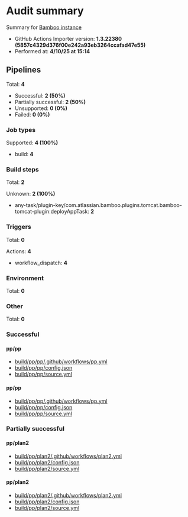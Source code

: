 # Audit summary

Summary for [Bamboo instance](http://backstage-demo-bamboo.westeurope.cloudapp.azure.com)

- GitHub Actions Importer version: **1.3.22380 (5857c4329d376f00e242a93eb3264ccafad47e55)**
- Performed at: **4/10/25 at 15:14**

## Pipelines

Total: **4**

- Successful: **2 (50%)**
- Partially successful: **2 (50%)**
- Unsupported: **0 (0%)**
- Failed: **0 (0%)**

### Job types

Supported: **4 (100%)**

- build: **4**

### Build steps

Total: **2**

Unknown: **2 (100%)**

- any-task/plugin-key/com.atlassian.bamboo.plugins.tomcat.bamboo-tomcat-plugin:deployAppTask: **2**

### Triggers

Total: **0**

Actions: **4**

- workflow_dispatch: **4**

### Environment

Total: **0**

### Other

Total: **0**

### Successful

#### pp/pp

- [build/pp/pp/.github/workflows/pp.yml](build/pp/pp/.github/workflows/pp.yml)
- [build/pp/pp/config.json](build/pp/pp/config.json)
- [build/pp/pp/source.yml](build/pp/pp/source.yml)

#### pp/pp

- [build/pp/pp/.github/workflows/pp.yml](build/pp/pp/.github/workflows/pp.yml)
- [build/pp/pp/config.json](build/pp/pp/config.json)
- [build/pp/pp/source.yml](build/pp/pp/source.yml)

### Partially successful

#### pp/plan2

- [build/pp/plan2/.github/workflows/plan2.yml](build/pp/plan2/.github/workflows/plan2.yml)
- [build/pp/plan2/config.json](build/pp/plan2/config.json)
- [build/pp/plan2/source.yml](build/pp/plan2/source.yml)

#### pp/plan2

- [build/pp/plan2/.github/workflows/plan2.yml](build/pp/plan2/.github/workflows/plan2.yml)
- [build/pp/plan2/config.json](build/pp/plan2/config.json)
- [build/pp/plan2/source.yml](build/pp/plan2/source.yml)
